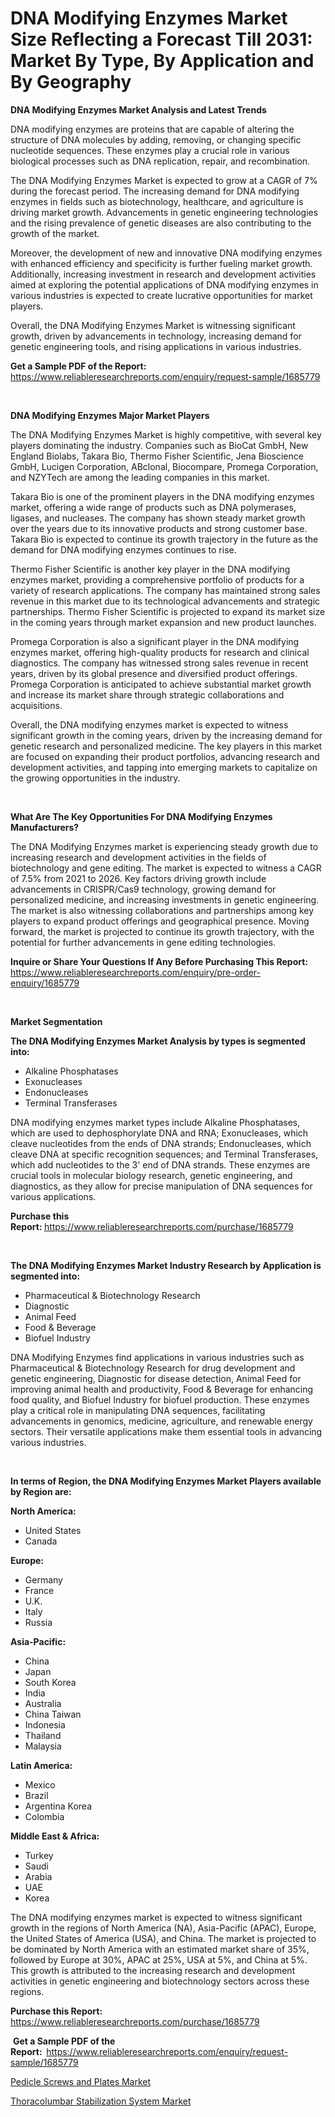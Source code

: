 <p><h1>DNA Modifying Enzymes Market Size Reflecting a Forecast Till 2031: Market By Type, By Application and By Geography</h1></p><p><strong>DNA Modifying Enzymes Market Analysis and Latest Trends</strong></p>
<p><p>DNA modifying enzymes are proteins that are capable of altering the structure of DNA molecules by adding, removing, or changing specific nucleotide sequences. These enzymes play a crucial role in various biological processes such as DNA replication, repair, and recombination.</p><p>The DNA Modifying Enzymes Market is expected to grow at a CAGR of 7% during the forecast period. The increasing demand for DNA modifying enzymes in fields such as biotechnology, healthcare, and agriculture is driving market growth. Advancements in genetic engineering technologies and the rising prevalence of genetic diseases are also contributing to the growth of the market.</p><p>Moreover, the development of new and innovative DNA modifying enzymes with enhanced efficiency and specificity is further fueling market growth. Additionally, increasing investment in research and development activities aimed at exploring the potential applications of DNA modifying enzymes in various industries is expected to create lucrative opportunities for market players.</p><p>Overall, the DNA Modifying Enzymes Market is witnessing significant growth, driven by advancements in technology, increasing demand for genetic engineering tools, and rising applications in various industries.</p></p>
<p><strong>Get a Sample PDF of the Report:&nbsp;</strong> <a href="https://www.reliableresearchreports.com/enquiry/request-sample/1685779">https://www.reliableresearchreports.com/enquiry/request-sample/1685779</a></p>
<p>&nbsp;</p>
<p><strong>DNA Modifying Enzymes Major Market Players</strong></p>
<p><p>The DNA Modifying Enzymes Market is highly competitive, with several key players dominating the industry. Companies such as BioCat GmbH, New England Biolabs, Takara Bio, Thermo Fisher Scientific, Jena Bioscience GmbH, Lucigen Corporation, ABclonal, Biocompare, Promega Corporation, and NZYTech are among the leading companies in this market.</p><p>Takara Bio is one of the prominent players in the DNA modifying enzymes market, offering a wide range of products such as DNA polymerases, ligases, and nucleases. The company has shown steady market growth over the years due to its innovative products and strong customer base. Takara Bio is expected to continue its growth trajectory in the future as the demand for DNA modifying enzymes continues to rise.</p><p>Thermo Fisher Scientific is another key player in the DNA modifying enzymes market, providing a comprehensive portfolio of products for a variety of research applications. The company has maintained strong sales revenue in this market due to its technological advancements and strategic partnerships. Thermo Fisher Scientific is projected to expand its market size in the coming years through market expansion and new product launches.</p><p>Promega Corporation is also a significant player in the DNA modifying enzymes market, offering high-quality products for research and clinical diagnostics. The company has witnessed strong sales revenue in recent years, driven by its global presence and diversified product offerings. Promega Corporation is anticipated to achieve substantial market growth and increase its market share through strategic collaborations and acquisitions.</p><p>Overall, the DNA modifying enzymes market is expected to witness significant growth in the coming years, driven by the increasing demand for genetic research and personalized medicine. The key players in this market are focused on expanding their product portfolios, advancing research and development activities, and tapping into emerging markets to capitalize on the growing opportunities in the industry.</p></p>
<p>&nbsp;</p>
<p><strong>What Are The Key Opportunities For DNA Modifying Enzymes Manufacturers?</strong></p>
<p><p>The DNA Modifying Enzymes market is experiencing steady growth due to increasing research and development activities in the fields of biotechnology and gene editing. The market is expected to witness a CAGR of 7.5% from 2021 to 2026. Key factors driving growth include advancements in CRISPR/Cas9 technology, growing demand for personalized medicine, and increasing investments in genetic engineering. The market is also witnessing collaborations and partnerships among key players to expand product offerings and geographical presence. Moving forward, the market is projected to continue its growth trajectory, with the potential for further advancements in gene editing technologies.</p></p>
<p><strong>Inquire or Share Your Questions If Any Before Purchasing This Report:</strong> <a href="https://www.reliableresearchreports.com/enquiry/pre-order-enquiry/1685779">https://www.reliableresearchreports.com/enquiry/pre-order-enquiry/1685779</a></p>
<p>&nbsp;</p>
<p><strong>Market Segmentation</strong></p>
<p><strong>The DNA Modifying Enzymes Market Analysis by types is segmented into:</strong></p>
<p><ul><li>Alkaline Phosphatases</li><li>Exonucleases</li><li>Endonucleases</li><li>Terminal Transferases</li></ul></p>
<p><p>DNA modifying enzymes market types include Alkaline Phosphatases, which are used to dephosphorylate DNA and RNA; Exonucleases, which cleave nucleotides from the ends of DNA strands; Endonucleases, which cleave DNA at specific recognition sequences; and Terminal Transferases, which add nucleotides to the 3' end of DNA strands. These enzymes are crucial tools in molecular biology research, genetic engineering, and diagnostics, as they allow for precise manipulation of DNA sequences for various applications.</p></p>
<p><strong>Purchase this Report:&nbsp;</strong><a href="https://www.reliableresearchreports.com/purchase/1685779">https://www.reliableresearchreports.com/purchase/1685779</a></p>
<p>&nbsp;</p>
<p><strong>The DNA Modifying Enzymes Market Industry Research by Application is segmented into:</strong></p>
<p><ul><li>Pharmaceutical & Biotechnology Research</li><li>Diagnostic</li><li>Animal Feed</li><li>Food & Beverage</li><li>Biofuel Industry</li></ul></p>
<p><p>DNA Modifying Enzymes find applications in various industries such as Pharmaceutical & Biotechnology Research for drug development and genetic engineering, Diagnostic for disease detection, Animal Feed for improving animal health and productivity, Food & Beverage for enhancing food quality, and Biofuel Industry for biofuel production. These enzymes play a critical role in manipulating DNA sequences, facilitating advancements in genomics, medicine, agriculture, and renewable energy sectors. Their versatile applications make them essential tools in advancing various industries.</p></p>
<p>&nbsp;</p>
<p><strong>In terms of Region, the DNA Modifying Enzymes Market Players available by Region are:</strong></p>
<p>
    <p> <strong> North America: </strong>
        <ul>
            <li>United States</li>
            <li>Canada</li>
        </ul>
        </p> 
    <p> <strong> Europe: </strong>
        <ul>
            <li>Germany</li>
            <li>France</li>
            <li>U.K.</li>
            <li>Italy</li>
            <li>Russia</li>
        </ul>
        </p> 
    <p> <strong> Asia-Pacific: </strong>
        <ul>
            <li>China</li>
            <li>Japan</li>
            <li>South Korea</li>
            <li>India</li>
            <li>Australia</li>
            <li>China Taiwan</li>
            <li>Indonesia</li>
            <li>Thailand</li>
            <li>Malaysia</li>
        </ul>
        </p> 
    <p> <strong> Latin America: </strong>
        <ul>
            <li>Mexico</li>
            <li>Brazil</li>
            <li>Argentina Korea</li>
            <li>Colombia</li>
        </ul>
        </p> 
    <p> <strong> Middle East & Africa: </strong>
        <ul>
            <li>Turkey</li>
            <li>Saudi</li>
            <li>Arabia</li>
            <li>UAE</li>
            <li>Korea</li>
        </ul>
    </p>
    </p>
<p><p>The DNA modifying enzymes market is expected to witness significant growth in the regions of North America (NA), Asia-Pacific (APAC), Europe, the United States of America (USA), and China. The market is projected to be dominated by North America with an estimated market share of 35%, followed by Europe at 30%, APAC at 25%, USA at 5%, and China at 5%. This growth is attributed to the increasing research and development activities in genetic engineering and biotechnology sectors across these regions.</p></p>
<p><strong>Purchase this Report: </strong><a href="https://www.reliableresearchreports.com/purchase/1685779">https://www.reliableresearchreports.com/purchase/1685779</a></p>
<p>&nbsp;<strong>Get a Sample PDF of the Report:&nbsp;&nbsp;</strong><a href="https://www.reliableresearchreports.com/enquiry/request-sample/1685779">https://www.reliableresearchreports.com/enquiry/request-sample/1685779</a></p>
<p><strong></strong></p>
<p><p><a href="https://issuu.com/reportprime-2/docs/pedicle-screws-and-plates-market-size-2030.pptx">Pedicle Screws and Plates Market</a></p><p><a href="https://issuu.com/reportprime-2/docs/thoracolumbar-stabilization-system-market-size-203">Thoracolumbar Stabilization System Market</a></p></p>